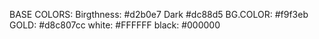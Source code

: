 BASE COLORS:
Birgthness: #d2b0e7
Dark #dc88d5
BG.COLOR: #f9f3eb
GOLD: #d8c807cc
white: #FFFFFF
black: #000000
